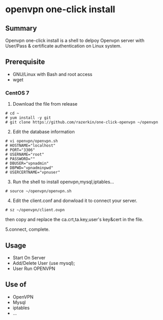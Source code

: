 # openvpn one-click install 
## Summary
Openvpn one-click install is a shell to delpoy Openvpn server with User/Pass & certificate authentication on Linux system.



## Prerequisite
* GNU/Linux with Bash and root access
* wget


### CentOS 7
1. Download the file from release
```
# cd ~
# yum install -y git
# git clone https://github.com/razerkin/one-click-openvpn ~/openvpn
```
2. Edit the database information
```
# vi openvpn/openvpn.sh
# HOSTNAME="localhost"
# PORT="3306"
# USERNAME="root"
# PASSWORD=""
# DBUSER="vpnadmin"
# DBPWD="vpnadminpwd"
# USERCERTNAME="vpnuser"
```
3. Run the shell to install openvpn,mysql,iptables...
```
# source ~/openvpn/openvpn.sh
```
4. Edit the client.conf and donwload it to connect your server.
```
# sz ~/openvpn/client.ovpn
```
then copy and replace the ca.crt,ta.key,user's key&cert in the file.

5.connect, complete.


## Usage
* Start On Server
* Add/Delete User (use mysql);
* User Run OPENVPN

## Use of
* OpenVPN
* Mysql
* iptables
* ...
